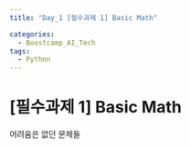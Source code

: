 ```yaml
---
title: "Day_1 [필수과제 1] Basic Math"

categories:
  - Boostcamp_AI_Tech
tags:
  - Python
---
```


# [필수과제 1] Basic Math

어려움은 없던 문제들